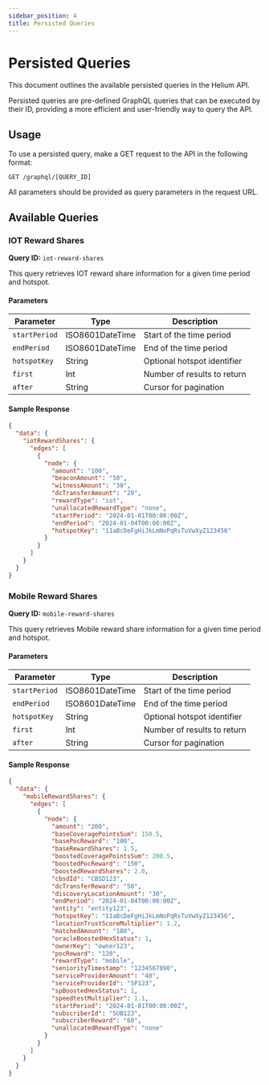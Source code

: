 ```yaml
---
sidebar_position: 4
title: Persisted Queries
---
```


# Persisted Queries

This document outlines the available persisted queries in the Helium API.

Persisted queries are pre-defined GraphQL queries that can be executed by their ID, providing a more efficient and user-friendly way to query the API.

## Usage

To use a persisted query, make a GET request to the API in the following format:

```
GET /graphql/[QUERY_ID]
```

All parameters should be provided as query parameters in the request URL.

## Available Queries

### IOT Reward Shares

**Query ID:** `iot-reward-shares`

This query retrieves IOT reward share information for a given time period and hotspot.

#### Parameters

| Parameter     | Type            | Description                 |
| ------------- | --------------- | --------------------------- |
| `startPeriod` | ISO8601DateTime | Start of the time period    |
| `endPeriod`   | ISO8601DateTime | End of the time period      |
| `hotspotKey`  | String          | Optional hotspot identifier |
| `first`       | Int             | Number of results to return |
| `after`       | String          | Cursor for pagination       |

#### Sample Response

```json
{
  "data": {
    "iotRewardShares": {
      "edges": [
        {
          "node": {
            "amount": "100",
            "beaconAmount": "50",
            "witnessAmount": "30",
            "dcTransferAmount": "20",
            "rewardType": "iot",
            "unallocatedRewardType": "none",
            "startPeriod": "2024-01-01T00:00:00Z",
            "endPeriod": "2024-01-04T00:00:00Z",
            "hotspotKey": "11aBcDeFgHiJkLmNoPqRsTuVwXyZ123456"
          }
        }
      ]
    }
  }
}
```

### Mobile Reward Shares

**Query ID:** `mobile-reward-shares`

This query retrieves Mobile reward share information for a given time period and hotspot.

#### Parameters

| Parameter     | Type            | Description                 |
| ------------- | --------------- | --------------------------- |
| `startPeriod` | ISO8601DateTime | Start of the time period    |
| `endPeriod`   | ISO8601DateTime | End of the time period      |
| `hotspotKey`  | String          | Optional hotspot identifier |
| `first`       | Int             | Number of results to return |
| `after`       | String          | Cursor for pagination       |

#### Sample Response

```json
{
  "data": {
    "mobileRewardShares": {
      "edges": [
        {
          "node": {
            "amount": "200",
            "baseCoveragePointsSum": 150.5,
            "basePocReward": "100",
            "baseRewardShares": 1.5,
            "boostedCoveragePointsSum": 200.5,
            "boostedPocReward": "150",
            "boostedRewardShares": 2.0,
            "cbsdId": "CBSD123",
            "dcTransferReward": "50",
            "discoveryLocationAmount": "30",
            "endPeriod": "2024-01-04T00:00:00Z",
            "entity": "entity123",
            "hotspotKey": "11aBcDeFgHiJkLmNoPqRsTuVwXyZ123456",
            "locationTrustScoreMultiplier": 1.2,
            "matchedAmount": "180",
            "oracleBoostedHexStatus": 1,
            "ownerKey": "owner123",
            "pocReward": "120",
            "rewardType": "mobile",
            "seniorityTimestamp": "1234567890",
            "serviceProviderAmount": "40",
            "serviceProviderId": "SP123",
            "spBoostedHexStatus": 1,
            "speedtestMultiplier": 1.1,
            "startPeriod": "2024-01-01T00:00:00Z",
            "subscriberId": "SUB123",
            "subscriberReward": "60",
            "unallocatedRewardType": "none"
          }
        }
      ]
    }
  }
}
```
